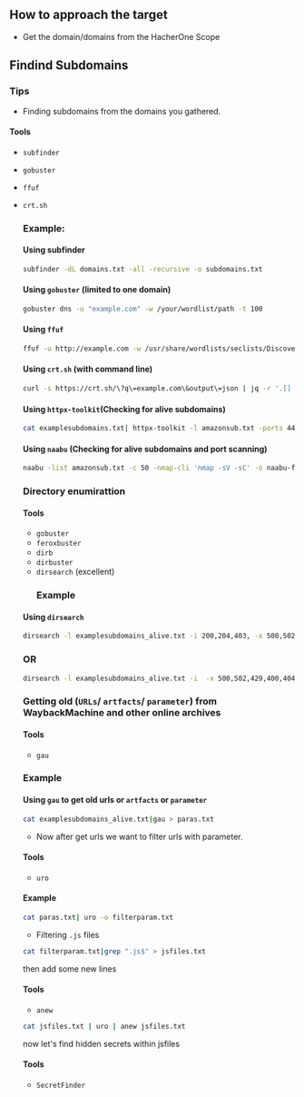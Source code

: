 ## How to approach the target
- Get the domain/domains from the HacherOne Scope
## Findind Subdomains  
### Tips
- Finding subdomains from the domains you gathered.
 #### Tools <br>
- ``subfinder``
- ``gobuster``
- ``ffuf``
- ``crt.sh``
  ### Example: <br>
  #### Using subfinder
  ```sh
  subfinder -dL domains.txt -all -recursive -o subdomains.txt
  ```
    #### Using ``gobuster`` (limited to one domain)
  ```sh
  gobuster dns -u "example.com" -w /your/wordlist/path -t 100
  ``` 
    #### Using ``ffuf``
  ```sh
  ffuf -u http://example.com -w /usr/share/wordlists/seclists/Discovery/DNS/subdomains-top1million-20000.txt -fw 18 -t 100 -H "HOST: FUZZ.example.com"
  ```
    #### Using ``crt.sh`` (with command line)
  ```sh
  curl -s https://crt.sh/\?q\=example.com\&output\=json | jq -r '.[] | select(.name_value != null) | .name_value' | grep -Po '(\w+\.\w+\.\w+)$' > examplesubdomains.txt
  ```
    #### Using ``httpx-toolkit``(Checking for alive subdomains)
  ```sh
  cat examplesubdomains.txt| httpx-toolkit -l amazonsub.txt -ports 443,80,8080,8000,8888 -threads 200 > examplesubdomains_alive.txt
  ```
    #### Using ``naabu`` (Checking for alive subdomains and port scanning)
  ```sh
  naabu -list amazonsub.txt -c 50 -nmap-cli 'nmap -sV -sC' -o naabu-file.txt
  ```
  ### Directory enumirattion
  #### Tools
  - ``gobuster``
  - ``feroxbuster``
  - ``dirb``
  - ``dirbuster``
  - ``dirsearch`` (excellent)
    ### Example
  #### Using ``dirsearch``
  ```sh
  dirsearch -l examplesubdomains_alive.txt -i 200,204,403, -x 500,502,429 -R 5 --random-agent -t 100 -F -o directory.txt -w /usr/share/wordlists/dirbuster/directory-list-2.3-medium.txt
  ```
  ### OR
  ```sh
  dirsearch -l examplesubdomains_alive.txt -i  -x 500,502,429,400,404 -R 5 --random-agent -t 100 -F -o directory.txt -w /usr/share/wordlists/dirbuster/directory-list-2.3-medium.txt
  ```
  ### Getting old (`URLs`/ `artfacts`/ `parameter`) from WaybackMachine and other online archives
  #### Tools
  - `gau`
  ### Example
  #### Using `gau` to get old urls or `artfacts` or `parameter`
  ```sh
  cat examplesubdomains_alive.txt|gau > paras.txt
  ```
  - Now after get urls we want to filter urls with parameter.
  #### Tools
  - `uro`
  #### Example
  ```sh
  cat paras.txt| uro -o filterparam.txt
  ```
  - Filtering `.js` files
  ```sh
  cat filterparam.txt|grep ".js$" > jsfiles.txt
  ```
  then add some new lines
  #### Tools
  - `anew`
    
  ```sh
  cat jsfiles.txt | uro | anew jsfiles.txt
  ```
  now let's find hidden secrets within jsfiles
    #### Tools
  - `SecretFinder`
    
  
  
